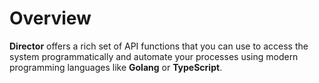 # Overview

**Director** offers a rich set of API functions that you can use to access the system programmatically and automate your processes using modern programming languages like **Golang** or **TypeScript**.
